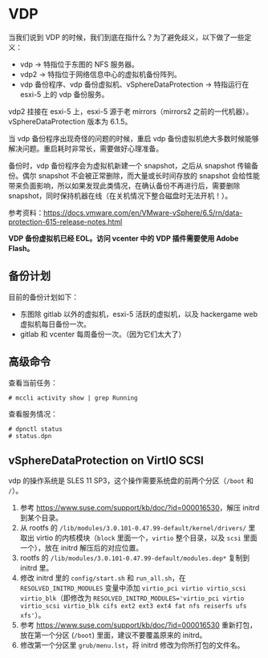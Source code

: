 # VDP

当我们说到 VDP 的时候，我们到底在指什么？为了避免歧义，以下做了一些定义：

- vdp -> 特指位于东图的 NFS 服务器。
- vdp2 -> 特指位于网络信息中心的虚拟机备份阵列。
- vdp 备份程序、vdp 备份虚拟机、vSphereDataProtection -> 特指运行在 esxi-5 上的 vdp 备份服务。

vdp2 挂接在 esxi-5 上，esxi-5 源于老 mirrors（mirrors2 之前的一代机器）。vSphereDataProtection 版本为 6.1.5。

当 vdp 备份程序出现奇怪的问题的时候，重启 vdp 备份虚拟机绝大多数时候能够解决问题。重启耗时非常长，需要做好心理准备。

备份时，vdp 备份程序会为虚拟机新建一个 snapshot，之后从 snapshot 传输备份。偶尔 snapshot 不会被正常删除，而大量或长时间存放的 snapshot 会给性能带来负面影响，所以如果发现此类情况，在确认备份不再进行后，需要删除 snapshot，同时保持机器在线（在关机情况下整合磁盘时无法开机！）。

参考资料：<https://docs.vmware.com/en/VMware-vSphere/6.5/rn/data-protection-615-release-notes.html>

**VDP 备份虚拟机已经 EOL。访问 vcenter 中的 VDP 插件需要使用 Adobe Flash。**

## 备份计划

目前的备份计划如下：

- 东图除 gitlab 以外的虚拟机，esxi-5 活跃的虚拟机，以及 hackergame web 虚拟机每日备份一次。
- gitlab 和 vcenter 每周备份一次。（因为它们太大了）

## 高级命令

查看当前任务：

```
# mccli activity show | grep Running
```

查看服务情况：

```
# dpnctl status
# status.dpn
```

## vSphereDataProtection on VirtIO SCSI

vdp 的操作系统是 SLES 11 SP3，这个操作需要系统盘的前两个分区（`/boot` 和 `/`）。

1. 参考 <https://www.suse.com/support/kb/doc/?id=000016530>，解压 initrd 到某个目录。
2. 从 rootfs 的 `/lib/modules/3.0.101-0.47.99-default/kernel/drivers/` 里取出 virtio 的内核模块（`block` 里面一个，`virtio` 整个目录，以及 `scsi` 里面一个），放在 initrd 解压后的对应位置。
3. rootfs 的 `/lib/modules/3.0.101-0.47.99-default/modules.dep*` 复制到 initrd 里。
4. 修改 initrd 里的 `config/start.sh` 和 `run_all.sh`，在 `RESOLVED_INITRD_MODULES` 变量中添加 `virtio_pci virtio virtio_scsi virtio_blk`（即修改为 `RESOLVED_INITRD_MODULES='virtio_pci virtio virtio_scsi virtio_blk cifs ext2 ext3 ext4 fat nfs reiserfs ufs xfs'`）。
5. 参考 <https://www.suse.com/support/kb/doc/?id=000016530> 重新打包，放在第一个分区 (`/boot`) 里面，建议不要覆盖原来的 initrd。
6. 修改第一个分区里 `grub/menu.lst`，将 initrd 修改为你所打包的文件名。
